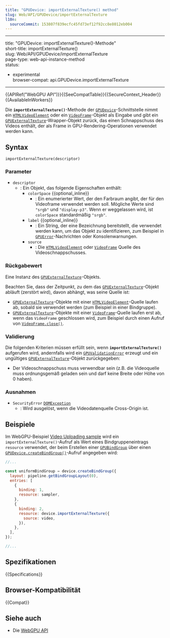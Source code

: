 ```yaml
---
title: "GPUDevice: importExternalTexture() method"
slug: Web/API/GPUDevice/importExternalTexture
l10n:
  sourceCommit: 153807f839ecfc45fd73ef12f92cc8e8012eb004
---
```


---  
title: "GPUDevice: importExternalTexture()-Methode"  
short-title: importExternalTexture()  
slug: Web/API/GPUDevice/importExternalTexture  
page-type: web-api-instance-method  
status:  
  - experimental  
browser-compat: api.GPUDevice.importExternalTexture  
---  

{{APIRef("WebGPU API")}}{{SeeCompatTable}}{{SecureContext_Header}}{{AvailableInWorkers}}

Die **`importExternalTexture()`**-Methode der [`GPUDevice`](/de/docs/Web/API/GPUDevice)-Schnittstelle nimmt ein [`HTMLVideoElement`](/de/docs/Web/API/HTMLVideoElement) oder ein [`VideoFrame`](/de/docs/Web/API/VideoFrame)-Objekt als Eingabe und gibt ein [`GPUExternalTexture`](/de/docs/Web/API/GPUExternalTexture)-Wrapper-Objekt zurück, das einen Schnappschuss des Videos enthält, der als Frame in GPU-Rendering-Operationen verwendet werden kann.

## Syntax

```js-nolint
importExternalTexture(descriptor)
```

### Parameter

- `descriptor`
  - : Ein Objekt, das folgende Eigenschaften enthält:
    - `colorSpace` {{optional_inline}}
      - : Ein enumerierter Wert, der den Farbraum angibt, der für den Videoframe verwendet werden soll. Mögliche Werte sind `"srgb"` und `"display-p3"`. Wenn er weggelassen wird, ist `colorSpace` standardmäßig `"srgb"`.
    - `label` {{optional_inline}}
      - : Ein String, der eine Bezeichnung bereitstellt, die verwendet werden kann, um das Objekt zu identifizieren, zum Beispiel in [`GPUError`](/de/docs/Web/API/GPUError)-Nachrichten oder Konsolenwarnungen.
    - `source`
      - : Die [`HTMLVideoElement`](/de/docs/Web/API/HTMLVideoElement) oder [`VideoFrame`](/de/docs/Web/API/VideoFrame) Quelle des Videoschnappschusses.

### Rückgabewert

Eine Instanz des [`GPUExternalTexture`](/de/docs/Web/API/GPUExternalTexture)-Objekts.

Beachten Sie, dass der Zeitpunkt, zu dem das [`GPUExternalTexture`](/de/docs/Web/API/GPUExternalTexture)-Objekt abläuft (zerstört wird), davon abhängt, was seine Quelle ist:

- [`GPUExternalTexture`](/de/docs/Web/API/GPUExternalTexture)-Objekte mit einer [`HTMLVideoElement`](/de/docs/Web/API/HTMLVideoElement)-Quelle laufen ab, sobald sie verwendet werden (zum Beispiel in einer Bindgruppe).
- [`GPUExternalTexture`](/de/docs/Web/API/GPUExternalTexture)-Objekte mit einer [`VideoFrame`](/de/docs/Web/API/VideoFrame)-Quelle laufen erst ab, wenn das `VideoFrame` geschlossen wird, zum Beispiel durch einen Aufruf von [`VideoFrame.close()`](/de/docs/Web/API/VideoFrame/close).

### Validierung

Die folgenden Kriterien müssen erfüllt sein, wenn **`importExternalTexture()`** aufgerufen wird, andernfalls wird ein [`GPUValidationError`](/de/docs/Web/API/GPUValidationError) erzeugt und ein ungültiges [`GPUExternalTexture`](/de/docs/Web/API/GPUExternalTexture)-Objekt zurückgegeben:

- Der Videoschnappschuss muss verwendbar sein (z.B. die Videoquelle muss ordnungsgemäß geladen sein und darf keine Breite oder Höhe von 0 haben).

### Ausnahmen

- `SecurityError` [`DOMException`](/de/docs/Web/API/DOMException)
  - : Wird ausgelöst, wenn die Videodatenquelle Cross-Origin ist.

## Beispiele

Im WebGPU-Beispiel [Video Uploading sample](https://webgpu.github.io/webgpu-samples/samples/videoUploading/) wird ein `importExternalTexture()`-Aufruf als Wert eines Bindgruppeneintrags `resource` verwendet, der beim Erstellen einer [`GPUBindGroup`](/de/docs/Web/API/GPUBindGroup) über einen [`GPUDevice.createBindGroup()`](/de/docs/Web/API/GPUDevice/createBindGroup)-Aufruf angegeben wird:

```js
//...

const uniformBindGroup = device.createBindGroup({
  layout: pipeline.getBindGroupLayout(0),
  entries: [
    {
      binding: 1,
      resource: sampler,
    },
    {
      binding: 2,
      resource: device.importExternalTexture({
        source: video,
      }),
    },
  ],
});

//...
```

## Spezifikationen

{{Specifications}}

## Browser-Kompatibilität

{{Compat}}

## Siehe auch

- Die [WebGPU API](/de/docs/Web/API/WebGPU_API)
